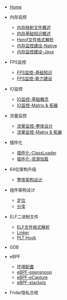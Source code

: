 * [Home](/)

* 内存监控 
  * [内存映射文件概述](Memory/memory-mapping-file/内存映射文件概述.md)  
  * [内存基础知识概述](Memory/memory-basic-knowledge/内存基础知识概述.md)
  * [Hprof文件格式解析]()
  * [内存监控建设-Native]()
  * [内存监控建设-Java]()
  
* FPS监控
  * [FPS监控-基础知识]()
  * [FPS监控-能力建设]()

* IO监控
  * [IO监控-基础概念](/IO/IO.md)
  * [IO监控-Matrix & 拓展](/IO/io-monitory.md)
  
* 流量监控
  * [流量监控-整体设计]()
  * [流量监控-Matrix & 拓展]()

* 插件化
  * [插件化-ClassLoader](Plugin/ClassLoader.md)
  * [插件化-资源加载](Plugin/Resource.md)

* 64位架构升级
  * [整体架构设计]()

* 组件架构设计
  * [定位]()
  * [分享]()

* ELF二进制文件
  * [ELF文件格式解析]()
  * [Linker]()
  * [PLT Hook](/ELF/PltHook/PltHook.md)
  
* GDB

* eBPF
  * [环境配置]()
  * [eBPF-opensnoop]()
  * [eBPF-eCapture]()
  * [eBPF-stackplz]()

* Frida/隐私合规